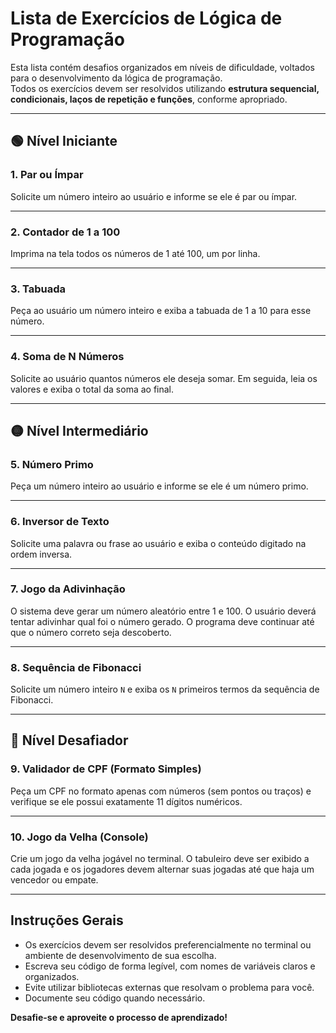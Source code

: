
# Lista de Exercícios de Lógica de Programação

Esta lista contém desafios organizados em níveis de dificuldade, voltados para o desenvolvimento da lógica de programação.  
Todos os exercícios devem ser resolvidos utilizando **estrutura sequencial, condicionais, laços de repetição e funções**, conforme apropriado.

---

## 🟢 Nível Iniciante

### 1. Par ou Ímpar
Solicite um número inteiro ao usuário e informe se ele é par ou ímpar.

---

### 2. Contador de 1 a 100
Imprima na tela todos os números de 1 até 100, um por linha.

---

### 3. Tabuada
Peça ao usuário um número inteiro e exiba a tabuada de 1 a 10 para esse número.

---

### 4. Soma de N Números
Solicite ao usuário quantos números ele deseja somar. Em seguida, leia os valores e exiba o total da soma ao final.

---

## 🟡 Nível Intermediário

### 5. Número Primo
Peça um número inteiro ao usuário e informe se ele é um número primo.

---

### 6. Inversor de Texto
Solicite uma palavra ou frase ao usuário e exiba o conteúdo digitado na ordem inversa.

---

### 7. Jogo da Adivinhação
O sistema deve gerar um número aleatório entre 1 e 100. O usuário deverá tentar adivinhar qual foi o número gerado. O programa deve continuar até que o número correto seja descoberto.

---

### 8. Sequência de Fibonacci
Solicite um número inteiro `N` e exiba os `N` primeiros termos da sequência de Fibonacci.

---

## 🔴 Nível Desafiador

### 9. Validador de CPF (Formato Simples)
Peça um CPF no formato apenas com números (sem pontos ou traços) e verifique se ele possui exatamente 11 dígitos numéricos.

---

### 10. Jogo da Velha (Console)
Crie um jogo da velha jogável no terminal. O tabuleiro deve ser exibido a cada jogada e os jogadores devem alternar suas jogadas até que haja um vencedor ou empate.

---

## Instruções Gerais

- Os exercícios devem ser resolvidos preferencialmente no terminal ou ambiente de desenvolvimento de sua escolha.
- Escreva seu código de forma legível, com nomes de variáveis claros e organizados.
- Evite utilizar bibliotecas externas que resolvam o problema para você.
- Documente seu código quando necessário.

**Desafie-se e aproveite o processo de aprendizado!**
